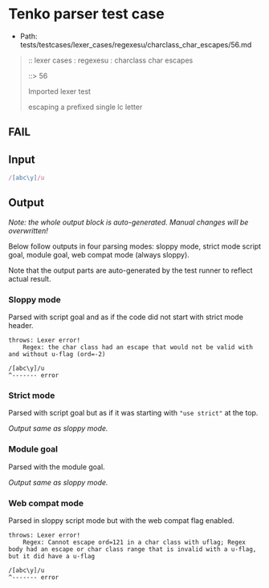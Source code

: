 # Tenko parser test case

- Path: tests/testcases/lexer_cases/regexesu/charclass_char_escapes/56.md

> :: lexer cases : regexesu : charclass char escapes
>
> ::> 56
>
> Imported lexer test
>
> escaping a prefixed single lc letter

## FAIL

## Input

`````js
/[abc\y]/u
`````

## Output

_Note: the whole output block is auto-generated. Manual changes will be overwritten!_

Below follow outputs in four parsing modes: sloppy mode, strict mode script goal, module goal, web compat mode (always sloppy).

Note that the output parts are auto-generated by the test runner to reflect actual result.

### Sloppy mode

Parsed with script goal and as if the code did not start with strict mode header.

`````
throws: Lexer error!
    Regex: the char class had an escape that would not be valid with and without u-flag (ord=-2)

/[abc\y]/u
^------- error
`````

### Strict mode

Parsed with script goal but as if it was starting with `"use strict"` at the top.

_Output same as sloppy mode._

### Module goal

Parsed with the module goal.

_Output same as sloppy mode._

### Web compat mode

Parsed in sloppy script mode but with the web compat flag enabled.

`````
throws: Lexer error!
    Regex: Cannot escape ord=121 in a char class with uflag; Regex body had an escape or char class range that is invalid with a u-flag, but it did have a u-flag

/[abc\y]/u
^------- error
`````

